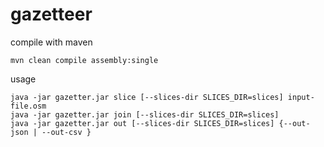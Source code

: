 gazetteer
=========

compile with maven

    mvn clean compile assembly:single
  
usage

    java -jar gazetter.jar slice [--slices-dir SLICES_DIR=slices] input-file.osm
    java -jar gazetter.jar join [--slices-dir SLICES_DIR=slices] 
    java -jar gazetter.jar out [--slices-dir SLICES_DIR=slices] {--out-json | --out-csv }
  
